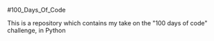 #100_Days_Of_Code

This is a repository which contains my take on the "100 days of code" challenge, in Python
